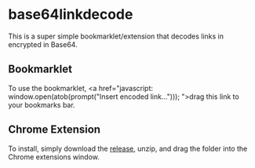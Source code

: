 # base64linkdecode

This is a super simple bookmarklet/extension that decodes links in encrypted in Base64.

## Bookmarklet

To use the bookmarklet, <a href="javascript: window.open(atob(prompt("Insert encoded link...")));
">drag this link</a> to your bookmarks bar.

## Chrome Extension

To install, simply download the [release](https://github.com/buitim/base64linkdecode/releases), unzip, and drag the folder into the Chrome extensions window.
